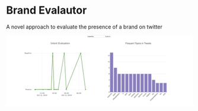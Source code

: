 # Brand Evalautor
A novel approach to evaluate the presence of a brand on twitter




![alt text](./img/img.png)
